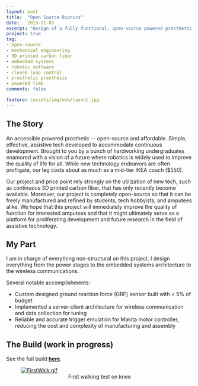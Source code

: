 ```yaml
---
layout: post
title:  "Open Source Bionics"
date:   2019-11-03
excerpt: "Design of a fully functional, open-source powered prosthetic knee"
project: true
tag:
- open-source
- mechanical engineering
- 3D printed carbon fiber
- embedded systems
- robotic software
- closed loop control
- prosthetic prosthesis
- powered limb
comments: false

feature: /assets/img/osb/layout.jpg
---
```


## The Story

An accessible powered prosthetic -- open-source and affordable. Simple, effective, assistive tech developed to accommodate continuous development. Brought to you by a bunch of hardworking undergraduates enamored with a vision of a future where robotics is widely used to improve the quality of life for all. While new technology endeavors are often profligate, our leg costs about as much as a mid-tier IKEA couch ($550).

Our project and price point rely strongly on the utilization of new tech, such as continuous 3D printed carbon fiber, that has only recently become available. Moreover, our project is completely open-source so that it can be freely manufactured and refined by students, tech hobbyists, and amputees alike. We hope that this project will immediately improve the quality of function for interested amputees and that it might ultimately serve as a platform for proliferating development and future research in the field of assistive technology.

## My Part

I am in charge of everything non-structural on this project. I design everything from the power stages to the embedded systems architecture to the wireless communications. 

Several notable accomplishments:
* Custom designed ground reaction force (GRF) sensor built with < 5% of budget
* Implemented a server-client architecture for wireless communication and data collection for tuning
* Reliable and accurate trigger emulation for Makita motor controller, reducing the cost and complexity of manufacturing and assembly

## The Build (work in progress)

See the full build <a href="http://hackster.io/jfran"><b>here</b></a>.

<figure>
	<a href="{{ site.url }}/assets/img/osb/firstWalk.gif"><img src="{{ site.url }}/assets/img/osb/firstWalk.gif" alt="FirstWalk.gif"></a>
	<figcaption><center>First walking test on knee</center>
    </figcaption>
</figure>